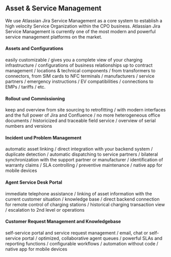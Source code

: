 ## Asset & Service Management

We use Atlassian Jira Service Management as a core system to establish a high velocity 
Service Organization within the CPO business. Atlassian Jira Service Management is 
currently one of the most modern and powerful service management platforms on the market.

#### Assets and Configurations

easily customizable / gives you a complete view of your charging infrastructure / 
configurations of business relationships up to contract management / 
locations & technical components / 
from transformers to connectors, from SIM cards to NFC terminals / manufacturers / 
service partners / emergency instructions / EV compatibilities / connections to EMPs / 
tariffs / etc.

#### Rollout und Commissioning

keep and overview from site sourcing to retrofitting / 
with modern interfaces and the full power of Jira and Confluence / 
no more heterogeneous office documents / historicized and traceable field service / 
overview of serial numbers and versions

#### Incident und Problem Management

automatic asset linking / direct integration with your backend system / 
duplicate detection / automatic dispatching to service partners / 
bilateral synchronization with the support partner or manufacturer / 
identification of warranty claims / SLA controlling / preventive maintenance / 
native app for mobile devices 

#### Agent Service Desk Portal

immediate telephone assistance / linking of asset information with the current customer situation / 
knowledge base / direct backend connection for remote control of charging stations / 
historical charging transaction view / escalation to 2nd level or operations

#### Customer Request Management and Knowledgebase

self-service portal and service request management / email, chat or self-service portal / 
optimized, collaborative agent queues / powerful SLAs and reporting functions / 
configurable workflows / automation without code / native app for mobile devices 